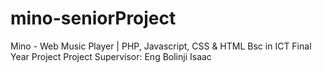 # mino-seniorProject
Mino - Web Music Player | PHP, Javascript, CSS &amp; HTML
Bsc in ICT Final Year Project
Project Supervisor: Eng Bolinji Isaac

